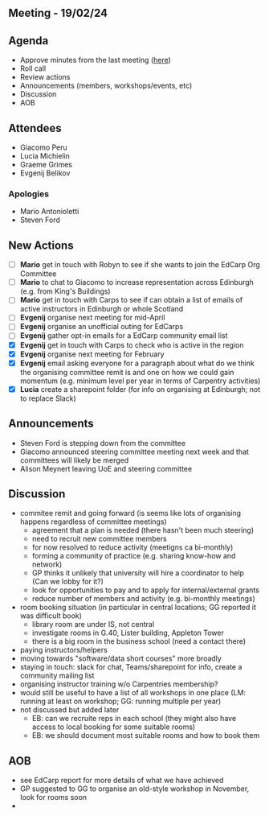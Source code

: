 ## Meeting - 19/02/24

## Agenda
* Approve minutes from the last meeting ([here](https://github.com/edcarp/organising-committee/blob/main/minutes/2024/2024_01_18_EdCarp_Organising_Committee.md))
* Roll call
* Review actions
* Announcements (members, workshops/events, etc)
* Discussion
* AOB

## Attendees
* Giacomo Peru
* Lucia Michielin
* Graeme Grimes
* Evgenij Belikov
  
### Apologies
* Mario Antonioletti
* Steven Ford

## New Actions
- [ ] **Mario** get in touch with Robyn to see if she wants to join the EdCarp Org Committee
- [ ] **Mario** to chat to Giacomo to increase representation across Edinburgh (e.g. from King's Buildings)
- [ ] **Mario** get in touch with Carps to see if can obtain a list of emails of active instructors in Edinburgh or whole Scotland
- [ ] **Evgenij** organise next meeting for mid-April
- [ ] **Evgenij** organise an unofficial outing for EdCarps
- [ ] **Evgenij** gather opt-in emails for a EdCarp community email list
- [x] **Evgenij** get in touch with Carps to check who is active in the region
- [x] **Evgenij** organise next meeting for February
- [x] **Evgenij** email asking everyone for a paragraph about what do we think the organising committee remit is and one on how we could gain momentum (e.g. minimum level per year in terms of Carpentry activities)
- [x] **Lucia** create a sharepoint folder (for info on organising at Edinburgh; not to replace Slack) 

## Announcements
* Steven Ford is stepping down from the committee
* Giacomo announced steering committee meeting next week and that committees will likely be merged
* Alison Meynert leaving UoE and steering committee


## Discussion
* commitee remit and going forward (is seems like lots of organising happens regardless of committee meetings)
  * agreement that a plan is needed (there hasn't been much steering)
  * need to recruit new committee members
  * for now resolved to reduce activity (meetigns ca bi-monthly)
  * forming a community of practice (e.g. sharing know-how and network)
  * GP thinks it unlikely that university will hire a coordinator to help (Can we lobby for it?)
  * look for opportunities to pay and to apply for internal/external grants
  * reduce number of members and activity (e.g. bi-monthly meetings)
* room booking situation (in particular in central locations; GG reported it was difficult book)
  * library room are under IS, not central
  * investigate rooms in G.40, Lister building, Appleton Tower
  * there is a big room in the business school (need a contact there)
* paying instructors/helpers
* moving towards "software/data short courses" more broadly
* staying in touch: slack for chat, Teams/sharepoint for info, create a community mailing list
* organising instructor training w/o Carpentries membership?
* would still be useful to have a list of all workshops in one place (LM: running at least on workshop; GG: running multiple per year)
* not discussed but added later
  * EB: can we recruite reps in each school (they might also have access to local booking for some suitable rooms)
  * EB: we should document most suitable rooms and how to book them

## AOB
* see EdCarp report for more details of what we have achieved
* GP suggested to GG to organise an old-style workshop in November, look for rooms soon
* 
  
